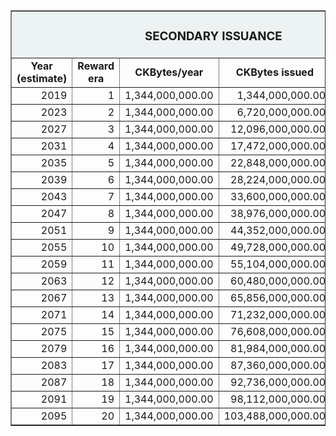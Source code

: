  <table border="1" align="center"> 
    <tr bgcolor="edf2f2">
        <td colspan="6"; width="34%" align="center"><b><H3>SECONDARY ISSUANCE</H3></b></td>
      </tr>
    <tr align="center">
        <td><b>Year (estimate)</b></td>
        <td><b>Reward era</b></td>
        <td><b>CKBytes/year</b></td>
        <td><b>CKBytes issued</b></td>
        <td><b>Inflation rate (%)</b></td>
    </tr>
    <tr align="right">
        <td>2019</td>
        <td>1</td>
        <td>1,344,000,000.00</td>
        <td>1,344,000,000.00</td>
        <td>4.0000000000</td>
    </tr>
    <tr align="right">
        <td>2023</td>
        <td>2</td>
        <td>1,344,000,000.00</td>
        <td>6,720,000,000.00</td>
        <td>2.4096385542</td>
    </tr>
    <tr align="right">
        <td>2027</td>
        <td>3</td>
        <td>1,344,000,000.00</td>
        <td>12,096,000,000.00</td>
        <td>1.9323671498</td>
    </tr>
    <tr align="right">
        <td>2031</td>
        <td>4</td>
        <td>1,344,000,000.00</td>
        <td>17,472,000,000.00</td>
        <td>1.6985138004</td>
    </tr>
    <tr align="right">
        <td>2035</td>
        <td>5</td>
        <td>1,344,000,000.00</td>
        <td>22,848,000,000.00</td>
        <td>1.5518913676</td>
    </tr>
    <tr align="right">
        <td>2039</td>
        <td>6</td>
        <td>1,344,000,000.00</td>
        <td>28,224,000,000.00</td>
        <td>1.4446952596</td>
    </tr>
    <tr align="right">
        <td>2043</td>
        <td>7</td>
        <td>1,344,000,000.00</td>
        <td>33,600,000,000.00</td>
        <td>1.3585226067</td>
    </tr>
    <tr align="right">
        <td>2047</td>
        <td>8</td>
        <td>1,344,000,000.00</td>
        <td>38,976,000,000.00</td>
        <td>1.2852696054</td>
    </tr>
    <tr align="right">
        <td>2051</td>
        <td>9</td>
        <td>1,344,000,000.00</td>
        <td>44,352,000,000.00</td>
        <td>1.2209662803</td>
    </tr>
    <tr align="right">
        <td>2055</td>
        <td>10</td>
        <td>1,344,000,000.00</td>
        <td>49,728,000,000.00</td>
        <td>1.1634512691</td>
    </tr>
    <tr align="right">
        <td>2059</td>
        <td>11</td>
        <td>1,344,000,000.00</td>
        <td>55,104,000,000.00</td>
        <td>1.1114126011</td>
    </tr>
    <tr align="right">
        <td>2063</td>
        <td>12</td>
        <td>1,344,000,000.00</td>
        <td>60,480,000,000.00</td>
        <td>1.0639679563</td>
    </tr>
    <tr align="right">
        <td>2067</td>
        <td>13</td>
        <td>1,344,000,000.00</td>
        <td>65,856,000,000.00</td>
        <td>1.0204717190</td>
    </tr>
    <tr align="right">
        <td>2071</td>
        <td>14</td>
        <td>1,344,000,000.00</td>
        <td>71,232,000,000.00</td>
        <td>0.9804214903</td>
    </tr>
    <tr align="right">
        <td>2075</td>
        <td>15</td>
        <td>1,344,000,000.00</td>
        <td>76,608,000,000.00</td>
        <td>0.9434098069</td>
    </tr>
    <tr align="right">
        <td>2079</td>
        <td>16</td>
        <td>1,344,000,000.00</td>
        <td>81,984,000,000.00</td>
        <td>0.9090980026</td>
    </tr>
    <tr align="right">
        <td>2083</td>
        <td>17</td>
        <td>1,344,000,000.00</td>
        <td>87,360,000,000.00</td>
        <td>0.8771966516</td>
    </tr>
    <tr align="right">
        <td>2087</td>
        <td>18</td>
        <td>1,344,000,000.00</td>
        <td>92,736,000,000.00</td>
        <td>0.8474596819</td>
    </tr>
    <tr align="right">
        <td>2091</td>
        <td>19</td>
        <td>1,344,000,000.00</td>
        <td>98,112,000,000.00</td>
        <td>0.8196734126</td>
    </tr>
    <tr align="right">
        <td>2095</td>
        <td>20</td>
        <td>1,344,000,000.00</td>
        <td>103,488,000,000.00</td>
        <td>0.7936516947</td>
    </tr>
    </tr>
</table>
